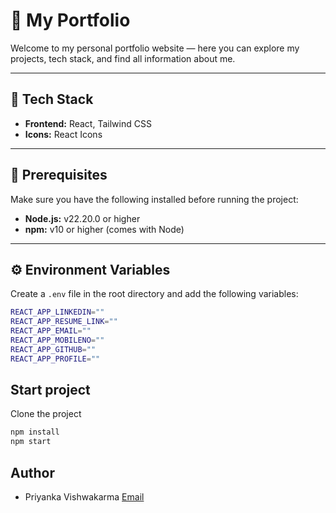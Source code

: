 # 🚀 My Portfolio

Welcome to my personal portfolio website — here you can explore my projects, tech stack, and find all information about me.

---

## 🧩 Tech Stack

- **Frontend:** React, Tailwind CSS
- **Icons:** React Icons
<!-- - **Email Integration:** EmailJS (or your preferred method) -->

---

## 🧱 Prerequisites

Make sure you have the following installed before running the project:

- **Node.js:** v22.20.0 or higher
- **npm:** v10 or higher (comes with Node)

---

## ⚙️ Environment Variables

Create a `.env` file in the root directory and add the following variables:

```bash
REACT_APP_LINKEDIN=""
REACT_APP_RESUME_LINK=""
REACT_APP_EMAIL=""
REACT_APP_MOBILENO=""
REACT_APP_GITHUB=""
REACT_APP_PROFILE=""
```

## Start project

Clone the project

```bash
npm install
npm start
```

## Author

- Priyanka Vishwakarma [Email](vishwakarmapriyanka84@gmail.com)
